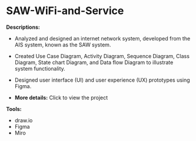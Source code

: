 # SAW-WiFi-and-Service

**Descriptions:**

- Analyzed and designed an internet network system, developed from the AIS system, known as the SAW system.
  
- Created Use Case Diagram, Activity Diagram, Sequence Diagram, Class Diagram, State chart Diagram, and Data flow Diagram to illustrate system functionality.
  
- Designed user interface (UI) and user experience (UX) prototypes using Figma.
  
- **More details:** Click to view the project

**Tools:** 

- draw.io
- Figma
- Miro
